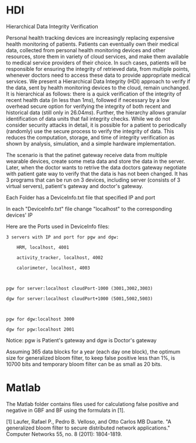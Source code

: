# HDI
Hierarchical Data Integrity Verification

Personal health tracking devices are increasingly replacing expensive health monitoring of patients. Patients can eventually own their medical data, collected from personal health monitoring devices and other resources, store them in variety of cloud services, and make them available to medical service providers of their choice. In such cases, patients will be responsible for ensuring the integrity of retrieved data, from multiple points, whenever doctors need to access these data to provide appropriate medical services. We present a Hierarchical Data Integrity (HDI) approach to verify if the data, sent by health monitoring devices to the cloud, remain unchanged. It is hierarchical as follows: there is a quick verification of the integrity of recent health data (in less than $1 ms$), followed if necessary by a low overhead secure option for verifying the integrity of both recent and historical data (still only in $26.04 ms$). Further, the hierarchy allows granular identification of data units that fail integrity checks. While we do not consider security attacks in detail, it is possible for a patient to periodically (randomly) use the secure process to verify the integrity of data. This reduces the computation, storage, and time of integrity verification as shown by analysis, simulation, and a simple hardware implementation.

The scenario is that the patinet gateway receive data from multiple wearable devices, create some meta data and store the data in the server. Later, when the doctor wants to retrive the data doctors gateway negotiate with patient gate way to verify that the data is has not been changed. It has 3 programs that can be run on 3 devices, including server (consists of 3 virtual servers), patient's gateway and doctor's gateway.   


Each Folder has a DeviceInfo.txt file that specified IP and port

In each "DeviceInfo.txt" file change "localhost" to the corresponding devices' IP


Here are the Ports used in DeviceInfo files:

	3 servers with IP and port for pgw and dgw:

		HRM, localhost, 4001

		activity_tracker, localhost, 4002

		calorimeter, localhost, 4003



	pgw for server:localhost cloudPort-1000 (3001,3002,3003)

	dgw for server:localhost cloudPort+1000 (5001,5002,5003)



	pgw for dgw:localhost 3000

	dgw for pgw:localhost 2001

Notice: pgw is Patient's gateway and dgw is Doctor's gateway

Assuming 365 data blocks for a year (each day one block), the optimum size for generalized bloom filter, to keep false positive less than 1%, is 10700 bits and temporary bloom filter can be as small as 20 bits. 


# Matlab
The Matlab folder contains files used for calculationg false positive and negative in GBF and BF using the formulats in [1].

[1] Laufer, Rafael P., Pedro B. Velloso, and Otto Carlos MB Duarte. "A generalized bloom filter to secure distributed network applications." Computer Networks 55, no. 8 (2011): 1804-1819.

